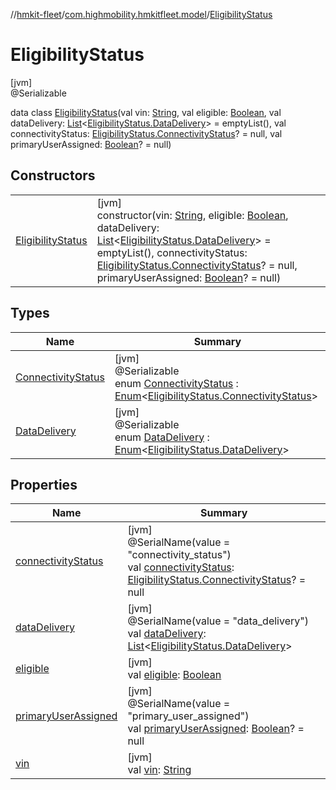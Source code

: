 //[hmkit-fleet](../../../index.md)/[com.highmobility.hmkitfleet.model](../index.md)/[EligibilityStatus](index.md)

# EligibilityStatus

[jvm]\
@Serializable

data class [EligibilityStatus](index.md)(val vin: [String](https://kotlinlang.org/api/latest/jvm/stdlib/kotlin/-string/index.html), val eligible: [Boolean](https://kotlinlang.org/api/latest/jvm/stdlib/kotlin/-boolean/index.html), val dataDelivery: [List](https://kotlinlang.org/api/latest/jvm/stdlib/kotlin.collections/-list/index.html)&lt;[EligibilityStatus.DataDelivery](-data-delivery/index.md)&gt; = emptyList(), val connectivityStatus: [EligibilityStatus.ConnectivityStatus](-connectivity-status/index.md)? = null, val primaryUserAssigned: [Boolean](https://kotlinlang.org/api/latest/jvm/stdlib/kotlin/-boolean/index.html)? = null)

## Constructors

| | |
|---|---|
| [EligibilityStatus](-eligibility-status.md) | [jvm]<br>constructor(vin: [String](https://kotlinlang.org/api/latest/jvm/stdlib/kotlin/-string/index.html), eligible: [Boolean](https://kotlinlang.org/api/latest/jvm/stdlib/kotlin/-boolean/index.html), dataDelivery: [List](https://kotlinlang.org/api/latest/jvm/stdlib/kotlin.collections/-list/index.html)&lt;[EligibilityStatus.DataDelivery](-data-delivery/index.md)&gt; = emptyList(), connectivityStatus: [EligibilityStatus.ConnectivityStatus](-connectivity-status/index.md)? = null, primaryUserAssigned: [Boolean](https://kotlinlang.org/api/latest/jvm/stdlib/kotlin/-boolean/index.html)? = null) |

## Types

| Name | Summary |
|---|---|
| [ConnectivityStatus](-connectivity-status/index.md) | [jvm]<br>@Serializable<br>enum [ConnectivityStatus](-connectivity-status/index.md) : [Enum](https://kotlinlang.org/api/latest/jvm/stdlib/kotlin/-enum/index.html)&lt;[EligibilityStatus.ConnectivityStatus](-connectivity-status/index.md)&gt; |
| [DataDelivery](-data-delivery/index.md) | [jvm]<br>@Serializable<br>enum [DataDelivery](-data-delivery/index.md) : [Enum](https://kotlinlang.org/api/latest/jvm/stdlib/kotlin/-enum/index.html)&lt;[EligibilityStatus.DataDelivery](-data-delivery/index.md)&gt; |

## Properties

| Name | Summary |
|---|---|
| [connectivityStatus](connectivity-status.md) | [jvm]<br>@SerialName(value = &quot;connectivity_status&quot;)<br>val [connectivityStatus](connectivity-status.md): [EligibilityStatus.ConnectivityStatus](-connectivity-status/index.md)? = null |
| [dataDelivery](data-delivery.md) | [jvm]<br>@SerialName(value = &quot;data_delivery&quot;)<br>val [dataDelivery](data-delivery.md): [List](https://kotlinlang.org/api/latest/jvm/stdlib/kotlin.collections/-list/index.html)&lt;[EligibilityStatus.DataDelivery](-data-delivery/index.md)&gt; |
| [eligible](eligible.md) | [jvm]<br>val [eligible](eligible.md): [Boolean](https://kotlinlang.org/api/latest/jvm/stdlib/kotlin/-boolean/index.html) |
| [primaryUserAssigned](primary-user-assigned.md) | [jvm]<br>@SerialName(value = &quot;primary_user_assigned&quot;)<br>val [primaryUserAssigned](primary-user-assigned.md): [Boolean](https://kotlinlang.org/api/latest/jvm/stdlib/kotlin/-boolean/index.html)? = null |
| [vin](vin.md) | [jvm]<br>val [vin](vin.md): [String](https://kotlinlang.org/api/latest/jvm/stdlib/kotlin/-string/index.html) |

